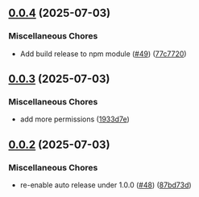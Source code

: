 ## [0.0.4](https://github.com/appium/appium-ios-remotexpc/compare/v0.0.3...v0.0.4) (2025-07-03)

### Miscellaneous Chores

* Add build release to npm module ([#49](https://github.com/appium/appium-ios-remotexpc/issues/49)) ([77c7720](https://github.com/appium/appium-ios-remotexpc/commit/77c77201d730e8a501813fc39bf1a768de2bf497))

## [0.0.3](https://github.com/appium/appium-ios-remotexpc/compare/v0.0.2...v0.0.3) (2025-07-03)

### Miscellaneous Chores

* add more permissions ([1933d7e](https://github.com/appium/appium-ios-remotexpc/commit/1933d7e1ce04fceeb90812ea62a2e8083c6d61ed))

## [0.0.2](https://github.com/appium/appium-ios-remotexpc/compare/v0.0.1...v0.0.2) (2025-07-03)

### Miscellaneous Chores

* re-enable auto release under 1.0.0 ([#48](https://github.com/appium/appium-ios-remotexpc/issues/48)) ([87bd73d](https://github.com/appium/appium-ios-remotexpc/commit/87bd73de54c30ed2caef4b6ffc3694fb0b1d3f5e))
